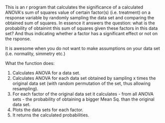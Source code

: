 This is an r program that calculates the significance of a calculated ANOVA's sum of squares value
of certain factor(s) (i.e. treatment) on a response variable by randomly sampling the data set and comparing the obtained sum of squares.
In essence it answers the question: what is the probability of obtainint this sum of squares given these factors in this data set?
And thus indicating whether a factor has a significant effect or not on the rsponse.

It is awesome when you do not want to make assumptions on your data set (i.e. normality, simmetry etc.)

What the function does:

1. Calculates ANOVA for a data set.
2. Calculates ANOVA for each data set obtained by sampling x times the original data set (with random permutation of the set, thus allowing resampling).
3. For each factor of the original data set it calculates - from all ANOVA sets - the probability of obtaining a bigger Mean Sq. than the original data set.
4. Plots the data sets for each factor.
5. It returns the calculated probabilities.
